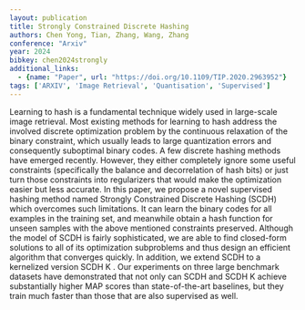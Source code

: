 ```yaml
---
layout: publication
title: Strongly Constrained Discrete Hashing
authors: Chen Yong, Tian, Zhang, Wang, Zhang
conference: "Arxiv"
year: 2024
bibkey: chen2024strongly
additional_links:
  - {name: "Paper", url: "https://doi.org/10.1109/TIP.2020.2963952"}
tags: ['ARXIV', 'Image Retrieval', 'Quantisation', 'Supervised']
---
```

<p>Learning to hash is a fundamental technique widely used in
large-scale image retrieval. Most existing methods for learning to hash
address the involved discrete optimization problem by the continuous
relaxation of the binary constraint, which usually leads to large
quantization errors and consequently suboptimal binary codes. A few
discrete hashing methods have emerged recently. However, they either
completely ignore some useful constraints (specifically the balance and
decorrelation of hash bits) or just turn those constraints into
regularizers that would make the optimization easier but less accurate.
In this paper, we propose a novel supervised hashing method named
Strongly Constrained Discrete Hashing (SCDH) which overcomes such
limitations. It can learn the binary codes for all examples in the
training set, and meanwhile obtain a hash function for unseen samples
with the above mentioned constraints preserved. Although the model of
SCDH is fairly sophisticated, we are able to find closed-form solutions
to all of its optimization subproblems and thus design an efficient
algorithm that converges quickly. In addition, we extend SCDH to a
kernelized version SCDH K . Our experiments on three large benchmark
datasets have demonstrated that not only can SCDH and SCDH K achieve
substantially higher MAP scores than state-of-the-art baselines, but
they train much faster than those that are also supervised as well.</p>
